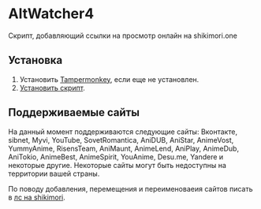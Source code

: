 # AltWatcher4
Скрипт, добавляющий ссылки на просмотр онлайн на shikimori.one

## Установка

1. Установить [Tampermonkey](https://www.tampermonkey.net/), если еще не установлен.
2. [Установить скрипт](https://github.com/Pasha13666/AltWatcher4/raw/master/watchonlinemenu.user.js).

## Поддерживаемые сайты

На данный момент поддерживаются следующие сайты: Вконтакте, sibnet, Myvi, YouTube, SovetRomantica, AniDUB, AniStar, AnimeVost, YummyAnime, RisensTeam, AniMaunt, AnimeLend, AniPlay, AnimeDub, AniTokio, AnimeBest, AnimeSpirit, YouAnime, Desu.me, Yandere и некоторые другие. Некоторые сайты могут быть недоступны на территории вашей страны.

По поводу добавления, перемещения и переименоваеия сайтов писать в [лс на shikimori](https://shikimori.one/neko.neko.nyan).
